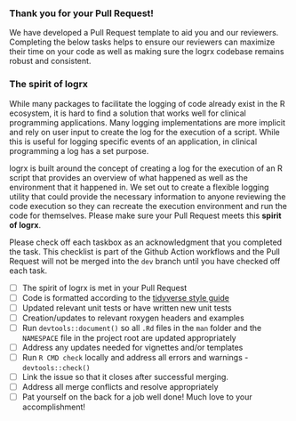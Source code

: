 ### Thank you for your Pull Request! 

We have developed a Pull Request template to aid you and our reviewers.  Completing the below tasks helps to ensure our reviewers can maximize their time on your code as well as making sure the logrx codebase remains robust and consistent.  

### The spirit of logrx

While many packages to facilitate the logging of code already exist in the R ecosystem, it is hard to find a solution that works well for clinical programming applications. Many logging implementations are more implicit and rely on user input to create the log for the execution of a script. While this is useful for logging specific events of an application, in clinical programming a log has a set purpose.

logrx is built around the concept of creating a log for the execution of an R script that provides an overview of what happened as well as the environment that it happened in. We set out to create a flexible logging utility that could provide the necessary information to anyone reviewing the code execution so they can recreate the execution environment and run the code for themselves. Please make sure your Pull Request meets this **spirit of logrx**.

Please check off each taskbox as an acknowledgment that you completed the task. This checklist is part of the Github Action workflows and the Pull Request will not be merged into the `dev` branch until you have checked off each task.

- [ ] The spirit of logrx is met in your Pull Request
- [ ] Code is formatted according to the [tidyverse style guide](https://style.tidyverse.org/) 
- [ ] Updated relevant unit tests or have written new unit tests
- [ ] Creation/updates to relevant roxygen headers and examples 
- [ ] Run `devtools::document()` so all `.Rd` files in the `man` folder and the `NAMESPACE` file in the project root are updated appropriately
- [ ] Address any updates needed for vignettes and/or templates
- [ ] Run `R CMD check` locally and address all errors and warnings - `devtools::check()`
- [ ] Link the issue so that it closes after successful merging. 
- [ ] Address all merge conflicts and resolve appropriately 
- [ ] Pat yourself on the back for a job well done!  Much love to your accomplishment!
